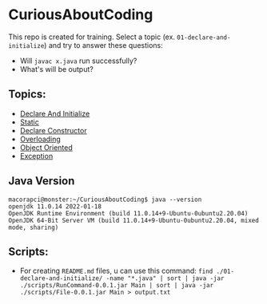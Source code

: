 # CuriousAboutCoding
This repo is created for training. 
Select a topic (ex. `01-declare-and-initialize`) and try to answer these questions:
- Will `javac x.java` run successfully?
- What's will be output?

## Topics:
- [Declare And Initialize](https://github.com/macorapci/CuriousAboutCoding/tree/master/01-declare-and-initialize/README.md)
- [Static](https://github.com/macorapci/CuriousAboutCoding/tree/master/02-static/README.md)
- [Declare Constructor](https://github.com/macorapci/CuriousAboutCoding/tree/master/03-declare-constructor/README.md)
- [Overloading](https://github.com/macorapci/CuriousAboutCoding/tree/master/04-overloading/README.md)
- [Object Oriented](https://github.com/macorapci/CuriousAboutCoding/tree/master/05-object-oriented/README.md)
- [Exception](https://github.com/macorapci/CuriousAboutCoding/tree/master/06-exception/README.md)

## Java Version
 ````console
macorapci@monster:~/CuriousAboutCoding$ java --version
openjdk 11.0.14 2022-01-18
OpenJDK Runtime Environment (build 11.0.14+9-Ubuntu-0ubuntu2.20.04)
OpenJDK 64-Bit Server VM (build 11.0.14+9-Ubuntu-0ubuntu2.20.04, mixed mode, sharing) 
````

## Scripts:
- For creating `README.md` files, u can use this command: `find ./01-declare-and-initialize/ -name "*.java" | sort | java -jar ./scripts/RunCommand-0.0.1.jar Main | sort | java -jar ./scripts/File-0.0.1.jar Main > output.txt`
